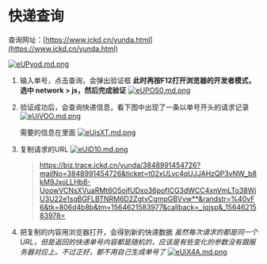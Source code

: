 # 快递查询

查询网址：[https://www.ickd.cn/yunda.html](https://www.ickd.cn/yunda.html)

[![eUPyod.md.png](https://s2.ax1x.com/2019/08/01/eUPyod.md.png)](https://imgchr.com/i/eUPyod)

1. 输入单号，点击查询，会弹出验证框
	**此时再按F12打开浏览器的开发者模式，选中 network > js，然后完成验证**
	[![eUPOS0.md.png](https://s2.ax1x.com/2019/08/01/eUPOS0.md.png)](https://imgchr.com/i/eUPOS0)
	
2. 验证成功后，会查询快递信息，看下图中出现了一条以单号开头的请求记录
[![eUiVOO.md.png](https://s2.ax1x.com/2019/08/01/eUiVOO.md.png)](https://imgchr.com/i/eUiVOO)

	需要的信息在里面
[![eUisXT.md.png](https://s2.ax1x.com/2019/08/01/eUisXT.md.png)](https://imgchr.com/i/eUisXT)

3. 复制请求的URL
	[![eUiD10.md.png](https://s2.ax1x.com/2019/08/01/eUiD10.md.png)](https://imgchr.com/i/eUiD10)
	> https://biz.trace.ickd.cn/yunda/3848991454726?mailNo=3848991454726&ticket=t02xULvc4qUJJAHzQP3vNW_b8kM9JxoLLHb8-UoowVCNsXVuaRMt6O5ojfUDxo36poflCG3dWCC4xnVmLTo38WjU3U22e1sqBGFLBTNRM6D2ZgtvCgmpGBVvw**&randstr=%40vF6&tk=806d4b8b&tm=1564621583977&callback=_jqjsp&_1564621583978=

4. 把复制的内容用浏览器打开，会得到新的快递数据
	*虽然每次请求的都是同一个URL，但是返回的快递单号内容都是随机的，应该是有些变化的参数没有跟服务器对应上。不过正好，都不用自己生成单号了*
	[![eUiX4A.md.png](https://s2.ax1x.com/2019/08/01/eUiX4A.md.png)](https://imgchr.com/i/eUiX4A)
<!--stackedit_data:
eyJoaXN0b3J5IjpbMjEzOTA2Njg0MywtMTc1MzQzODc2NywtMT
EzNzIyMDA1MywtMTc1ODAwOTg3NywtNzI1MzU3Njg5LC0xNjc5
Njc5MjgxXX0=
-->